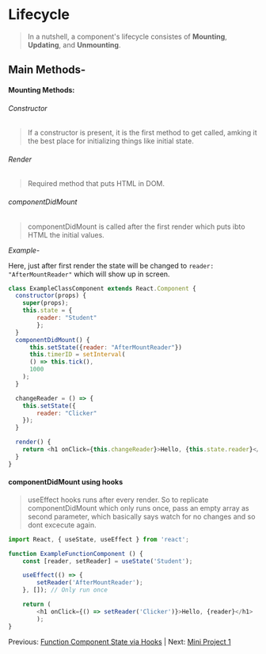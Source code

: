 # Lifecycle

> In a nutshell, a component's lifecycle consistes of **Mounting**, **Updating**, and **Unmounting**.


## Main Methods-

#### Mounting Methods:

###### Constructor

> If a constructor is present, it is the first method to get called, amking it the best place for initializing things like initial state.

###### Render

> Required method that puts HTML in DOM.

###### componentDidMount

> componentDidMount is called after the first render which puts ibto HTML the initial values.

*Example-*

Here, just after first render the state will be changed to ```reader: "AfterMountReader"``` which will show up in screen.

```javascript
class ExampleClassComponent extends React.Component {
  constructor(props) {
    super(props);
    this.state = {
        reader: "Student"
        };
  }
  componentDidMount() {
      this.setState({reader: "AfterMountReader"})
      this.timerID = setInterval(
      () => this.tick(),
      1000
    );
  }

  changeReader = () => {
    this.setState({
        reader: "Clicker"
    });
  }

  render() {
    return <h1 onClick={this.changeReader}>Hello, {this.state.reader}</h1>;
  }
}
```

#### componentDidMount using hooks

> useEffect hooks runs after every render. So to replicate componentDidMount which only runs once, pass an empty array as second parameter, which basically says watch for no changes and so dont excecute again.

```javascript
import React, { useState, useEffect } from 'react';

function ExampleFunctionComponent () {
    const [reader, setReader] = useState('Student');

    useEffect(() => {
        setReader('AfterMountReader');
    }, []); // Only run once

    return (
        <h1 onClick={() => setReader('Clicker')}>Hello, {reader}</h1>
        );
}
```


Previous: [Function Component State via Hooks](functionState.md) | Next: [Mini Project 1](./project1.md)

